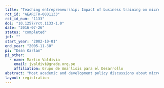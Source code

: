 ```yaml
---
title: "Teaching entrepreneurship: Impact of business training on microfinance clients and institutions "
rct_id: "AEARCTR-0001133"
rct_id_num: "1133"
doi: "10.1257/rct.1133-1.0"
date: "2016-07-26"
status: "completed"
jel: ""
start_year: "2002-10-01"
end_year: "2005-11-30"
pi: "Dean Karlan"
pi_other:
  - name: Martin Valdivia
    email: jvaldivi@grade.org.pe
    affiliation: Grupo de Ana´lisis para el Desarrollo
abstract: "Most academic and development policy discussions about microentrepreneurs focus on credit constraints and assume that subject to those constraints, the entrepreneurs manage their business optimally. Yet the self-employed poor rarely have any formal training in business skills. A growing number of microfinance organizations are attempting to build the human capital of microentrepreneurs in order to improve the livelihood of their clients and help further their mission of poverty alleviation. Using a randomized control trial, we measure the marginal impact of adding business training to a Peruvian group lending program for female microentrepreneurs. Treatment groups received thirty- to sixty-minute entrepreneurship training sessions during their normal weekly or monthly banking meeting over a period of one to two years. Control groups remained as they were before, meeting at the same frequency but solely for making loan and savings payments. We find little or no evidence of changes in key outcomes such as business revenue, profits, or employment. We nevertheless observed business knowledge improvements and increased client retention rates for the microfinance institution."
layout: registration
---
```


